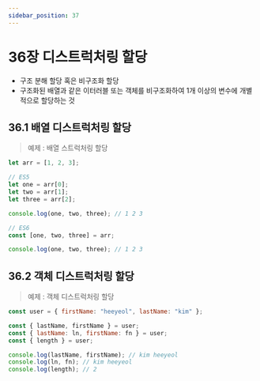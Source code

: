 ```yaml
---
sidebar_position: 37
---
```


# 36장 디스트럭처링 할당

- 구조 분해 할당 혹은 비구조화 할당
- 구조화된 배열과 같은 이터러블 또는 객체를 비구조화하여 1개 이상의 변수에 개별적으로 할당하는 것

## 36.1 배열 디스트럭처링 할당

> 예제 : 배열 스트럭처링 할당

```js
let arr = [1, 2, 3];

// ES5
let one = arr[0];
let two = arr[1];
let three = arr[2];

console.log(one, two, three); // 1 2 3

// ES6
const [one, two, three] = arr;

console.log(one, two, three); // 1 2 3
```

## 36.2 객체 디스트럭처링 할당

> 예제 : 객체 디스트럭처링 할당

```js
const user = { firstName: "heeyeol", lastName: "kim" };

const { lastName, firstName } = user;
const { lastName: ln, firstName: fn } = user;
const { length } = user;

console.log(lastName, firstName); // kim heeyeol
console.log(ln, fn); // kim heeyeol
console.log(length); // 2
```
